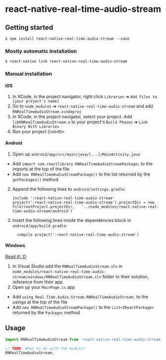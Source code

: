 
# react-native-real-time-audio-stream

## Getting started

`$ npm install react-native-real-time-audio-stream --save`

### Mostly automatic installation

`$ react-native link react-native-real-time-audio-stream`

### Manual installation


#### iOS

1. In XCode, in the project navigator, right click `Libraries` ➜ `Add Files to [your project's name]`
2. Go to `node_modules` ➜ `react-native-real-time-audio-stream` and add `RNRealTimeAudioStream.xcodeproj`
3. In XCode, in the project navigator, select your project. Add `libRNRealTimeAudioStream.a` to your project's `Build Phases` ➜ `Link Binary With Libraries`
4. Run your project (`Cmd+R`)<

#### Android

1. Open up `android/app/src/main/java/[...]/MainActivity.java`
  - Add `import com.reactlibrary.RNRealTimeAudioStreamPackage;` to the imports at the top of the file
  - Add `new RNRealTimeAudioStreamPackage()` to the list returned by the `getPackages()` method
2. Append the following lines to `android/settings.gradle`:
  	```
  	include ':react-native-real-time-audio-stream'
  	project(':react-native-real-time-audio-stream').projectDir = new File(rootProject.projectDir, 	'../node_modules/react-native-real-time-audio-stream/android')
  	```
3. Insert the following lines inside the dependencies block in `android/app/build.gradle`:
  	```
      compile project(':react-native-real-time-audio-stream')
  	```

#### Windows
[Read it! :D](https://github.com/ReactWindows/react-native)

1. In Visual Studio add the `RNRealTimeAudioStream.sln` in `node_modules/react-native-real-time-audio-stream/windows/RNRealTimeAudioStream.sln` folder to their solution, reference from their app.
2. Open up your `MainPage.cs` app
  - Add `using Real.Time.Audio.Stream.RNRealTimeAudioStream;` to the usings at the top of the file
  - Add `new RNRealTimeAudioStreamPackage()` to the `List<IReactPackage>` returned by the `Packages` method


## Usage
```javascript
import RNRealTimeAudioStream from 'react-native-real-time-audio-stream';

// TODO: What to do with the module?
RNRealTimeAudioStream;
```
  